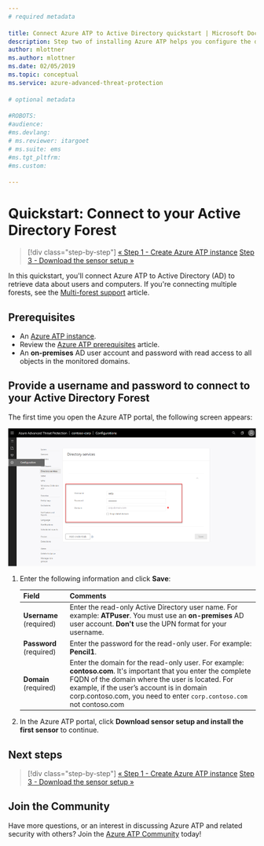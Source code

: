 ```yaml
---
# required metadata

title: Connect Azure ATP to Active Directory quickstart | Microsoft Docs
description: Step two of installing Azure ATP helps you configure the domain connectivity settings on your Azure ATP cloud service
author: mlottner
ms.author: mlottner
ms.date: 02/05/2019
ms.topic: conceptual
ms.service: azure-advanced-threat-protection

# optional metadata

#ROBOTS:
#audience:
#ms.devlang:
# ms.reviewer: itargoet
# ms.suite: ems
#ms.tgt_pltfrm:
#ms.custom:

---
```


# Quickstart: Connect to your Active Directory Forest

> [!div class="step-by-step"]
> [« Step 1 - Create Azure ATP instance](install-atp-step1.md)
> [Step 3 - Download the sensor setup »](install-atp-step3.md)

In this quickstart, you'll connect Azure ATP to Active Directory (AD) to retrieve data about users and computers. If you're connecting multiple forests, see the [Multi-forest support](atp-multi-forest.md) article.

## Prerequisites

- An [Azure ATP instance](install-atp-step1.md).
- Review the [Azure ATP prerequisites](atp-prerequisites.md) article.
- An **on-premises** AD user account and password with read access to all objects in the monitored domains.

## Provide a username and password to connect to your Active Directory Forest

The first time you open the Azure ATP portal, the following screen appears:

![Azure ATP welcome stage 1](media/directory-services.png)


1. Enter the following information and click **Save**:

    |Field|Comments|
    |---------|------------|
    |**Username** (required)|Enter the read-only Active Directory user name. For example: **ATPuser**.  You must use an **on-premises** AD user account. **Don't** use the UPN format for your username.|
    |**Password** (required)|Enter the password for the read-only user. For example: **Pencil1**.|
    |**Domain** (required)|Enter the domain for the read-only user. For example: **contoso.com**. It's important that you enter the complete FQDN of the domain where the user is located. For example, if the user’s account is in domain corp.contoso.com, you need to enter `corp.contoso.com` not contoso.com|

2. In the Azure ATP portal, click **Download sensor setup and install the first sensor** to continue.


## Next steps

> [!div class="step-by-step"]
> [« Step 1 - Create Azure ATP instance](install-atp-step1.md)
> [Step 3 - Download the sensor setup »](install-atp-step3.md)

## Join the Community

Have more questions, or an interest in discussing Azure ATP and related security with others? Join the [Azure ATP Community](https://aka.ms/azureatpcommunity) today!
